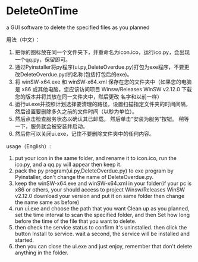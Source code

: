 # DeleteOnTime
a GUI software to delete the specified files as you planned

用法（中文）：
1. 把你的图标放在同一个文件夹下，并重命名为icon.ico，运行ico.py，会出现一个qq.py，保留即可。
2. 通过Pyinstaller将py程序(ui.py,DeleteOverdue.py)打包为exe程序，不要更改DeleteOverdue.pyd的名称(包括打包后的exe)。
3. 将 winSW-x64.exe 和 winSW-x64.xml 保存在您的文件夹中（如果您的电脑是 x86 或其他电脑，您应该访问项目 Winsw/Releases WinSW v2.12.0 下载您的版本并将其放在同一文件夹中，然后更改 名字和以前一样）
4. 运行ui.exe并按照计划选择要清理的路径，设置扫描指定文件夹的时间间隔，然后设置要删除多久之前的文件时间（以秒为单位）。
5. 然后点击检查服务状态以确认其已卸载。 然后单击“安装为服务”按钮。 稍等一下，服务就会被安装并启动。
6. 然后你可以关闭ui.exe，记住不要删除文件夹中的任何内容。

usage（English）:
1. put your icon in the same folder, and rename it to icon.ico, run the ico.py, and a qq.py will appear then keep it.
2. pack the py program(ui.py,DeleteOverdue.py) to exe program by Pyinstaller, don't change the name of DeleteOverdue.py.
3. keep the winSW-x64.exe and winSW-x64.xml in your folder(if your pc is x86 or others, your should access to project Winsw/Releases WinSW v2.12.0 download your version and put it on same folder then change the name same as before)
4. run ui.exe and choose the path that you want Clean up as you planned, set the time interval to scan the specified folder, and then Set how long before the time of the file that you want to delete.
5. then check the service status to confirm it's uninstalled. then click the button Install to service. wait a second, the service will be installed and started.
6. then you can close the ui.exe and just enjoy, remember that don't delete anything in the folder. 
